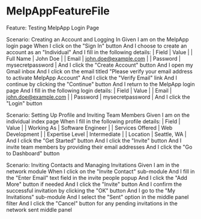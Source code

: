 # MelpAppFeatureFile
Feature: Testing MelpApp Login Page

  Scenario: Creating an Account and Logging In
    Given I am on the MelpApp login page
    When I click on the "Sign In" button
    And I choose to create an account as an "Individual"
    And I fill in the following details:
      | Field           | Value                   |
      | Full Name       | John Doe                |
      | Email           | john.doe@example.com    |
      | Password        | mysecretpassword        |
    And I click the "Create Account" button
    And I open my Gmail inbox
    And I click on the email titled "Please verify your email address to activate MelpApp Account"
    And I click the "Verify Email" link
    And I continue by clicking the "Continue" button
    And I return to the MelpApp login page
    And I fill in the following login details:
      | Field           | Value                   |
      | Email           | john.doe@example.com    |
      | Password        | mysecretpassword        |
    And I click the "Login" button

  Scenario: Setting Up Profile and Inviting Team Members
    Given I am on the individual index page
    When I fill in the following profile details:
      | Field             | Value                   |
      | Working As        | Software Engineer       |
      | Services Offered  | Web Development         |
      | Expertise Level   | Intermediate            |
      | Location          | Seattle, WA             |
    And I click the "Get Started" button
    And I click the "Invite" button
    And I invite team members by providing their email addresses
    And I click the "Go to Dashboard" button

  Scenario: Inviting Contacts and Managing Invitations
    Given I am in the network module
    When I click on the "Invite Contact" sub-module
    And I fill in the "Enter Email" text field in the invite people popup
    And I click the "Add More" button if needed
    And I click the "Invite" button
    And I confirm the successful invitation by clicking the "OK" button
    And I go to the "My Invitations" sub-module
    And I select the "Sent" option in the middle panel filter
    And I click the "Cancel" button for any pending invitations in the network sent middle panel
